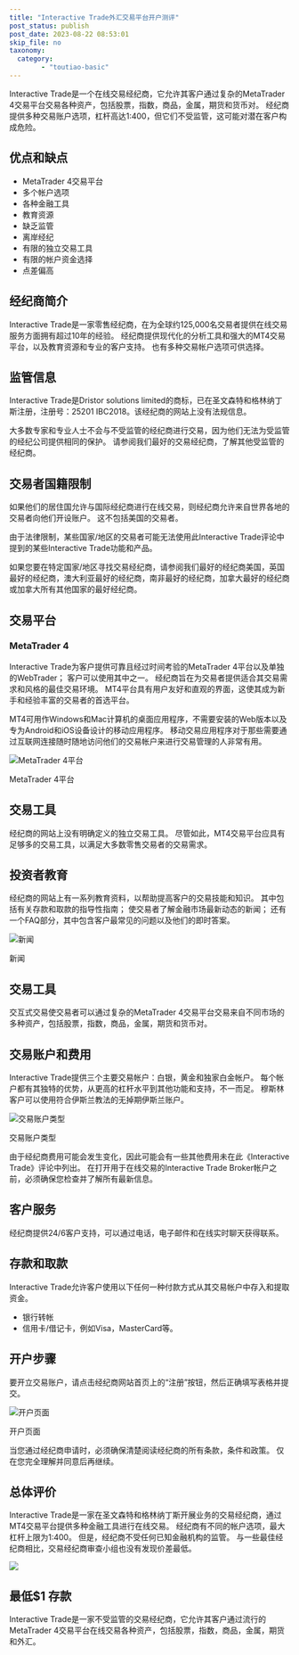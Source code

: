 ```yaml
---
title: "Interactive Trade外汇交易平台开户测评"
post_status: publish
post_date: 2023-08-22 08:53:01
skip_file: no
taxonomy:
  category:
        - "toutiao-basic"
---
```


Interactive Trade是一个在线交易经纪商，它允许其客户通过复杂的MetaTrader 4交易平台交易各种资产，包括股票，指数，商品，金属，期货和货币对。 经纪商提供多种交易账户选项，杠杆高达1:400，但它们不受监管，这可能对潜在客户构成危险。

## 优点和缺点

- MetaTrader 4交易平台
- 多个帐户选项
- 各种金融工具
- 教育资源
- 缺乏监管
- 离岸经纪
- 有限的独立交易工具
- 有限的帐户资金选择
- 点差偏高

## 经纪商简介

Interactive Trade是一家零售经纪商，在为全球约125,000名交易者提供在线交易服务方面拥有超过10年的经验。 经纪商提供现代化的分析工具和强大的MT4交易平台，以及教育资源和专业的客户支持。 也有多种交易帐户选项可供选择。

## 监管信息

Interactive Trade是Dristor solutions limited的商标，已在圣文森特和格林纳丁斯注册，注册号：25201 IBC2018。该经纪商的网站上没有法规信息。

大多数专家和专业人士不会与不受监管的经纪商进行交易，因为他们无法为受监管的经纪公司提供相同的保护。 请参阅我们最好的交易经纪商，了解其他受监管的经纪商。

## 交易者国籍限制

如果他们的居住国允许与国际经纪商进行在线交易，则经纪商允许来自世界各地的交易者向他们开设账户。 这不包括美国的交易者。

由于法律限制，某些国家/地区的交易者可能无法使用此Interactive Trade评论中提到的某些Interactive Trade功能和产品。

如果您要在特定国家/地区寻找交易经纪商，请参阅我们最好的经纪商美国，英国最好的经纪商，澳大利亚最好的经纪商，南非最好的经纪商，加拿大最好的经纪商或加拿大所有其他国家的最好经纪商。

## 交易平台

### MetaTrader 4

Interactive Trade为客户提供可靠且经过时间考验的MetaTrader 4平台以及单独的WebTrader； 客户可以使用其中之一。 经纪商旨在为交易者提供适合其交易需求和风格的最佳交易环境。 MT4平台具有用户友好和直观的界面，这使其成为新手和经验丰富的交易者的首选平台。

MT4可用作Windows和Mac计算机的桌面应用程序，不需要安装的Web版本以及专为Android和iOS设备设计的移动应用程序。 移动交易应用程序对于那些需要通过互联网连接随时随地访问他们的交易帐户来进行交易管理的人非常有用。

![MetaTrader 4平台](https://cdn.fendou.la/funstoutiao/2020/11/Interactive-Trade-Review-MetaTrader-4-Platform-1024x342.jpg "MetaTrader 4平台")

MetaTrader 4平台

## 交易工具

经纪商的网站上没有明确定义的独立交易工具。 尽管如此，MT4交易平台应具有足够多的交易工具，以满足大多数零售交易者的交易需求。

## 投资者教育

经纪商的网站上有一系列教育资料，以帮助提高客户的交易技能和知识。 其中包括有关存款和取款的指导性指南； 使交易者了解金融市场最新动态的新闻； 还有一个FAQ部分，其中包含客户最常见的问题以及他们的即时答案。

![新闻](https://cdn.fendou.la/funstoutiao/2020/11/Interactive-Trade-Review-News-.jpg "新闻")

新闻

## 交易工具

交互式交易使交易者可以通过复杂的MetaTrader 4交易平台交易来自不同市场的多种资产，包括股票，指数，商品，金属，期货和货币对。

## 交易账户和费用

Interactive Trade提供三个主要交易帐户：白银，黄金和独家白金帐户。 每个帐户都有其独特的优势，从更高的杠杆水平到其他功能和支持，不一而足。 穆斯林客户可以使用符合伊斯兰教法的无掉期伊斯兰账户。

![交易账户类型](https://cdn.fendou.la/funstoutiao/2020/11/Interactive-Trade-Review-Account-Types.jpg "交易账户类型")

交易账户类型

由于经纪商费用可能会发生变化，因此可能会有一些其他费用未在此《Interactive Trade》评论中列出。 在打开用于在线交易的Interactive Trade Broker帐户之前，必须确保您检查并了解所有最新信息。

## 客户服务

经纪商提供24/6客户支持，可以通过电话，电子邮件和在线实时聊天获得联系。

## 存款和取款

Interactive Trade允许客户使用以下任何一种付款方式从其交易帐户中存入和提取资金。

- 银行转帐
- 信用卡/借记卡，例如Visa，MasterCard等。

## 开户步骤

要开立交易账户，请点击经纪商网站首页上的“注册”按钮，然后正确填写表格并提交。

![开户页面](https://cdn.fendou.la/funstoutiao/2020/11/Interactive-Trade-Review-Account-Opening-Page.jpg "开户页面")

开户页面

当您通过经纪商申请时，必须确保清楚阅读经纪商的所有条款，条件和政策。 仅在您完全理解并同意后再继续。

## 总体评价

Interactive Trade是一家在圣文森特和格林纳丁斯开展业务的交易经纪商，通过MT4交易平台提供多种金融工具进行在线交易。 经纪商有不同的帐户选项，最大杠杆上限为1:400。 但是，经纪商不受任何已知金融机构的监管。 与一些最佳经纪商相比，交易经纪商审查小组也没有发现价差最低。

![](https://cdn.fendou.la/funstoutiao/2020/11/Interactive-Trade-Logo.png)

## 最低$1 存款

Interactive Trade是一家不受监管的交易经纪商，它允许其客户通过流行的MetaTrader 4交易平台在线交易各种资产，包括股票，指数，商品，金属，期货和外汇。
